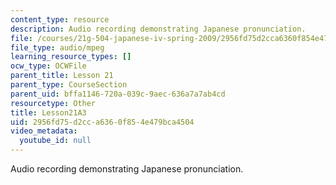 ```yaml
---
content_type: resource
description: Audio recording demonstrating Japanese pronunciation.
file: /courses/21g-504-japanese-iv-spring-2009/2956fd75d2cca6360f854e479bca4504_Lesson21A3.mp3
file_type: audio/mpeg
learning_resource_types: []
ocw_type: OCWFile
parent_title: Lesson 21
parent_type: CourseSection
parent_uid: bffa1146-720a-039c-9aec-636a7a7ab4cd
resourcetype: Other
title: Lesson21A3
uid: 2956fd75-d2cc-a636-0f85-4e479bca4504
video_metadata:
  youtube_id: null
---
```

Audio recording demonstrating Japanese pronunciation.

